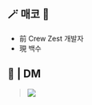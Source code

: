 ## 🪄 **매코** 🔮

- 前 Crew Zest 개발자
- 現 백수

## 💭 | DM

> [<img src="https://img.shields.io/badge/매코＃0663-5865F2?style=flat-square&logo=Discord&logoColor=white"/>](https://discord.com/)
